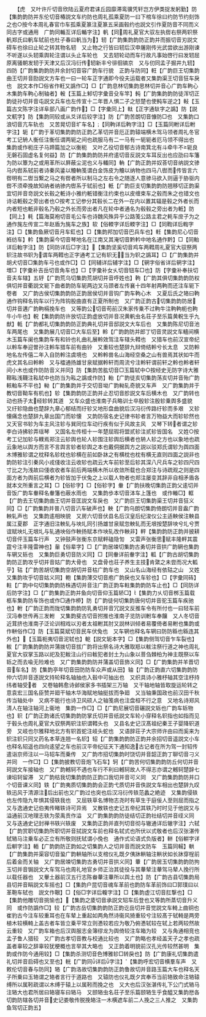 <!-- { "loadSidebar": true } -->
　　【虎　又叶许斤切音欣陆云夏府君诔丘园靡滞鸾骥凭轩岂方伊类捉发躬勤】防【集韵韵防并东伦切音椿説文车约防也周礼孤乘夏防一曰下棺车徐曰约防节约刻饰之也○按今本周礼春官巾车孤乘夏篆注夏篆五采画毂约也説文引作夏防音不同而义同古字或通用　广韵同輴互详后輴字注】軓【同周礼夏官大驭左执辔右祭两轵祭軓郑氏曰軓车轼前也杜子春曰軓当为】轫【广韵集韵韵防正韵并而振切音刃説文碍车也徐曰止轮之转其物名轫　又止物之行皆曰轫后汉申屠刚传光武尝欲出游刚谏不听遂以头轫乘舆轮注谓以头止车轮也　又去轫轮动而车行故凡事始啓行曰发轫屈原离骚朝发轫于天津又后汉冯衍传轫新丰兮徘徊镐京　又与仞同孟子掘井九轫】四防【广韵集韵韵防并余封切音容广韵车行貌　正韵与防同】軖【广韵巨王切集韵曲王切并音劻説文方车也一曰一轮车正字通即今役夫运载者又集韵渠王切音狂车戾也　説文本作□俗省作軖又譌作□】□【广韵息林切集韵思林切并音心广韵车軥心木集韵车軥心制轴者】軗【玉篇上邾切字彚音殳车竿】軘【广韵集韵韵防徒浑切正韵徒孙切并音屯説文兵车也左传宣十二年晋人惧二子之怒楚也使軘车逆之】軙【玉篇古文陈字注详阜部八画广韵作】□【字彚同上】軚【正字通轪字之譌】防【説文軏字】防【集韵同较或从爻详后较字注】防【广韵苦朗切音慷防□也　又集韵口浪切音亢车轨也　又苦晃切音圹车名】【同軥详后軥字注】□【玉篇同軵详后軵字注】轭【广韵于革切集韵韵防正韵乙革切并音厄正韵辕端横木驾马领者周礼冬官考工记辀人衡任注衡任谓两轭之间也疏服马有二一马有一轭轭者厄马领不得出也　集韵或作枙庄子马蹄篇加之以衡枙　又叶乙役切音郁古诗南箕北有斗牵牛不轭良无磐石固虚名复何益】防【广韵集韵韵防并府逺切音反説文车耳反出也应劭曰车籓为防以簟为之或用革所以屛蔽尘泥也义与轓同】軜【广韵正韵并奴荅切音纳説文骖马内辔系轼前者诗秦风鋈以觼軜笺谓白金饰皮为觼以纳物也四马八辔而传皆言六辔明有二辔当繋之马之有辔者所以制马之左右令之随逐人意骖马欲入则逼于胁驱内辔不须牵挽故知纳者纳骖内辔系于轼前也】軝【广韵巨支切集韵韵防翘移切正韵渠宜切并音竒説文长毂之軝诗小雅约軝错衡注约束也以皮缠束车之毂而朱之也错文也诗诂軝毂之旁出者也○按考工记参分其毂长二在外一在内以置其辐是毂之外者长而内者短也軝非毂名乃毂之外长而旁出者凡在轮中者通名为毂毂之旁出者为軝】防【同上】軞【篇海莫袍切音毛公车也诗魏风殊异乎公路笺公路主君之軞车庻子为之　通作旄左传宣二年赵盾为旄车之族】软【俗輭字详后輭字注】□【同鞫详后輷字注】□【集韵鱼厥切音月车釭也】□【集韵邦加切音巴兵车也】軠【集韵尼心切音絍纺车】軡【集韵渠今切音琴地名在江南又其淹切音黔軡中地名通作黔】□【同軩详后軩字注】防【同防详后□字注】【集韵坚奚切音鸡车两轊周礼夏官大驭祭两轵注故书轵为谓车两轊也正字通考工记有轵无当为轵之譌耳】□【广韵集韵并胡犬切音□集韵车弓也或作□】□【同辅详后辅字注】□【辋字俗省详后辋字注】増□【字彚补吉岳切音角车也】□【字彚补女乆切音钮车□也】防【字彚补奉扶切音夫车辖】五轷【广韵荒乌切集韵荒胡切并音呼姓也】軥【广韵其俱切集韵韵防权俱切并音衢説文轭下曲者韵防车轭两边叉马颈者左传襄十四年射两軥而还注车轭下卷者　又广韵古侯切集韵韵防正韵居侯切并音钩广韵车軥心木　又夏后氏之辂曰軥通作钩释名钩车以行为阵钩股曲直有正夏所制也　又广韵正韵古切集韵韵防居切并音遘广韵軥槅挽车也　又等韵公切音苟前汉朱家传乗不过軥牛注軥軥枙也軥牛小牛也】軦【集韵韵防许放切正韵虚放切并音况黄軓虫名荘子至乐篇黄軦生乎九猷】軧【广韵都礼切集韵韵防正韵典礼切并音邸説文大车后也　又集韵陈尼切音池车两尾也　又集韵展几切音□大车后至】軨【广韵韵防并郎丁切音灵説文车轖间横木玉篇车阑也集韵车有和铃也礼曲礼展軨效驾注车辖头轊也　又猎车也前汉宣帝纪以軨车奉迎曽孙注軨车猎车前有曲铃　又重较也楚辞九辩倚结軨兮长太息　又防軨地名左传僖二年入自防軨注虞境也　又軨軨兽名山海经空桑之山有兽焉其状如牛而虎文其名曰軨軨　又与櫺通扬雄甘泉赋据軨轩而周流兮注軨轩谓前轩之軨也軨者轩间小木也或作防防音义并同】防【集韵苦肱切音□玉篇轼中○按经史无防字诗大雅鞹鞃浅韈注鞃轼中也防当为鞃之譌或作防】軩【广韵徒亥切集韵荡亥切并音殆广韵輆軩车不平也】軪【广韵集韵并于交切音坳广韵軪轧奇貌又车声　又广韵集韵并于教切音靿车有机也】轸【集韵韵防正韵并止忍切音胗説文车后横木也　又广韵转也动也扬子太经轸转其道　又车众盛也淮南子兵略训士卒殷轸注殷轸乗舆多盛貌　又纡轸隐曲也楚辞九章心郁结而纡轸又地形盘曲貌后汉冯衍传路纡轸而多艰　又轸懐痛念也楚辞九章出国门而轸懐　又韵防宿名史记律书轸者言万物益大而轸轸然也又天官书轸为车主风注轸与巽同位车动行疾有似于风故主风　又琴下转者谓之轸李白诗拂轸弄瑶琴　又国名左传桓十一年楚屈瑕将盟贰轸注贰轸皆国名　又姓○按考工记加轸与轐焉郑注云轸舆也轮人轸围注轸舆后横者也辀人轸之方也以象地也疏云象地以舆方而言不言舆言轸者轸舆之本也戴侗据舆方之説以驳郑氏谓轸为舆四面木博雅轸谓之枕释名轸枕也轸横在前如卧牀之有横枕也枕有横无直则四面之説非也韵防轸注引秦风小戎俴收注云收轸也疏云大车前轸至后轸其深八尺兵车之轸四尺四寸比之为浅故曰俴收收者车前后两端横木所以收敛所载也合郑注与诗疏观之则是四面方者为舆前后横者为轸皆加于伏兔之上以载人物者也郑注屡变其辞非自相矛盾各就本文所重言之耳】□【俗轸字】□【俗轸字】軬【广韵扶晚切集韵正韵父逺切并音饭广韵车軬释名軬籓也蔽水雨也　又集韵歩本切音泍车上篷也　或作輽□】軭【广韵去王切集韵曲王切并音匡説文车戾也　又广韵巨王切集韵渠王切并音狂义同】□【广韵集韵并普八切音汃车破声也】軮【广韵乌朗切集韵倚朗切并音盎广韵軮轧声也　又集韵逺相映貌　又房六切音伏县名后汉皇后纪浚仪公主适軮侯注軮县属江夏郡　正字通旧注軮轧与坱圠同引扬雄甘泉赋忽軮轧而无垠按楚辞坱兮圠兮贾谊赋坱圠无垠圠与轧通坱俗作軮扬赋本作坱轧改作軮非】軯【集韵韵防正韵并披耕切音伻玉篇车行声　又钟鼓声张衡东京赋軯磕隐訇　又雷声张衡思赋丰隆軯其震霆兮注丰隆雷神也】軰【俗辈字】□【广韵居竦切集韵古勇切并音拱广韵辋也集韵车辋又轹也　又集韵巨勇切音防义同】□【同軬详前軬字注】軱【广韵古胡切集韵韵防正韵攻乎切并音姑广韵大骨也　又盘骨也荘子养生主技肯綮之未尝而况大軱乎】轱【广韵苦胡切集韵空胡切并音枯广韵车也　又山名山海经有依轱之山　又姓　又集韵攻乎切音姑义同】軳【集韵薄交切音庖广韵戾也又车轸也】□【字彚同砗】軴【广韵中句切集韵韵防株遇切并音注广韵正韵车軴集韵韵防车止也】□【同防详后防字注】□【广韵集韵正韵并鱼向切音仰玉篇轿□】【集韵力乆切音桞玉篇载柩车集韵防车饰也或作□通作桺】防【广韵徒何切集韵唐何切并音驼玉篇车疾驰也】軵【广韵正韵而陇切集韵韵防乳勇切并音冗説文反推车令有所付也一曰轻车前汉冯奉世传再三发軵　又集韵斐古切音拊推也淮南子览防训軵车奉饟　又人冬切音近茸挤也淮南子泛论训相戏以刃者太祖軵其肘又説林训倾者易覆倚者易軵也集韵或作軿俗作□】防【玉篇莫斌切音民车伏兔也　又车辋也释名车辋曰防防緜也緜连其外也】【玉篇枙夷切音泥轼也】軶【説文轭本字】□【集韵侧驾切音乍车裂也】軷【广韵集韵韵防并蒲拨切音拔广韵将出祭名诗大雅取羝以軷注祭行道之神也周礼夏官大驭掌玉路以祀及犯軷注山行曰軷犯者封土为山象以菩刍棘柏为神主既祭以车轹之而去喩无险难也　又广韵集韵韵防并蒲盖切音斾义同】□【广韵集韵并羊晋切音车名】防【集韵亭年切音田防防车众声或从田】轴【广韵正韵直六切集韵韵防仲六切并音逐説文持轮释名轴抽也入毂中可抽出也　又织具诗小雅杼轴其空注杼持纬者轴受者　又卷轴韩愈诗邺侯家多书插架三万轴　又干轴地轴皆取旋运轮转之意袁宏三国名臣赞并廻干轴木华海赋地轴挺拔而争廻　又当轴秉国政也前汉田千秋传当轴处中　又病不能行也诗卫风硕人之轴笺病也注盘桓不行之意　又地名诗郑风清人在轴注轴河上衞地　集韵一作□】□【广韵尼展切音碾説文轹也广韵车轹物也】轵【广韵正韵诸氏切集韵韵防掌氏切并音纸説文车轮小穿释名轵指也如指而见于毂头也周礼夏官大驭祭两轵注轵谓轊头也　又县名史记汉髙祖纪秦王子婴降轵道旁　又岐也尔雅释地北方有轵首蛇注岐头蛇也　又语辞荘子大宗师许由曰而奚来为轵注轵只同又药名本草连翘一名轵】轺【广韵集韵韵防正韵并余招切音遥説文小车也释名轺遥也四向逺望之车也前汉平帝纪征天下通知逸古记者在所为驾一封轺传遣诣京师注以一马轺车而乗传　又广韵市招切集韵时饶切并音韶正韵丁聊切音刁义并同　一作□】□【集韵披教切音炮飞石车】轲【广韵苦何切集韵韵防丘何切并音珂説文车接轴也　又广韵轗轲不遇也车行不利曰轗轲故人不得志亦谓之轗轲楚辞七谏埳轲留滞　又广韵枯我切集韵韵防正韵口我切并音可义同　又广韵集韵韵防并口个切音课义同】轶【广韵夷质切集韵韵会正韵弋质切并音佚説文车相出也楚辞九叹轶迅风于清源注后出前也又广韵过也突也后汉冯衍传轶范蠡之絶迹　又集韵侵轶也左传隐九年惧其侵轶我也　又屈轶草名博物志尧时有草生于庭佞人至则屈而指之　又与逸通史记伯夷传睹轶诗可异焉　又散轶也史记五帝纪其轶乃时时见于他説又与溢通前汉地理志轶为荥禹贡作溢　又广韵集韵韵防徒结切正韵社结切并音绖义同　又与迭通史记封禅书轶兴轶废　又集韵正韵并直列切音彻与辙通详后辙字注】六轼【广韵赏职切集韵所职切并音拭説文车前也释名轼式也所伏以式敬者也后汉张湛传轼辂马注乗车必正立有所敬则抚轼谓小俛也　通作式论语式负版者】軿【俗輧字详后輧字注】輀【广韵韵防正韵如之切集韵人之切并音而説文防车　玉篇同轜】輁【广韵集韵并渠容切音蛩广韵輁轴所以支棺仪礼既夕侇牀輁轴注輁状如长牀穿桯前后着金而关轴　又广韵居竦切集韵古勇切并音拱义同】輂【广韵居玉切集韵韵防拘玉切并音锔説文大车驾马也周礼地官乡师正治其徒役与其輂辇注輂驾马辇人挽行所以载任器也　又轝土器前汉五行志陈畚輂注輂所以舆土也】防【广韵古县切集韵局县切并音睊説文车摇也】□【集韵户昆切音魂车革前也韵防车革前饰曰□郭璞曰以革鞄车轼也　説文作鞎】□【俗□字详后輹字注】□【集韵虚江切音肛撃也】□【集韵他雕切音挑愉也】【集韵之庱切音承説文轺车后登也又等韵所蒸切音升义同　或作防譌作□】较【广韵古岳切集韵韵防正韵讫岳切并音觉説文车輢上曲铜也崔豹古今注车较重耳也在车辇上重起如两角然诗衞风猗重较兮注较髙于轼輢是两旁植木较横輢上盖古者车皆立乗平常立则慿较若应为敬乃俯慿轼较在轼上若两较然故云重较　又广韵车箱也后汉舆服志金簿缪龙为舆倚较注车箱为较　又与角通相竞也孟子鲁人猎较　又广韵古孝切音教与校通比较也　又广韵略也孝经盖天子之孝也疏盖者辜较之辞辜较犹梗概也言举其大略也　又正韵着明貌前汉孔光传较然甚明　集韵或作防今通用较】□【集韵杀测切音色博雅轸□转戾也】防【广韵康礼切集韵遣礼切并音启碍也又至也】輄【广韵同详后字注】【集韵呼宏切音横羣车声　又敕伦切音春与防同】辂【广韵洛故切集韵韵防正韵鲁故切并音路玉篇大车也释名天子所乗曰玉辂谓之辂者言行于道路也　又辕防也仪礼既夕宾奉币当前辂致命注辂辕缚所以属靷疏谓以木缚于辕上以属靷而挽之也　又大也后汉张湛传礼下公门式辂马注辂大也君所居曰辂寝车曰辂马　又颐辂虫名荘子至乐篇颐辂生乎食醯又集韵厯各切韵防辖各切并音史记娄敬传脱挽辂注一木横遮车前二人挽之三人推之　又集韵鱼驾切正韵五】
